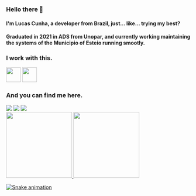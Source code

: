 ### Hello there 👋
#### I'm Lucas Cunha, a developer from Brazil, just... like... trying my best?
#### Graduated in 2021 in ADS from Unopar, and currently working maintaining the systems of the Municipio of Esteio running smootly.

### I work with this.
<img src="https://cdn.jsdelivr.net/gh/devicons/devicon/icons/java/java-original.svg" width="40" height="40"/> <img src="https://cdn.jsdelivr.net/gh/devicons/devicon/icons/git/git-original.svg" width="40" height="40" />       

### And you can find me here.
<div>
<a href = "mailto:lucasdcunha42@gmail.com"><img src="https://img.shields.io/badge/Gmail-D14836?style=for-the-badge&logo=gmail&logoColor=white" target="_blank"></a>
<a href="https://www.linkedin.com/in/lucas-kaua-dias-cunha-688128217/" target="_blank"><img src="https://img.shields.io/badge/-LinkedIn-%230077B5?style=for-the-badge&logo=linkedin&logoColor=white" target="_blank"></a>
<a href = "https://wa.me/5551984686901"><img src="https://img.shields.io/badge/WhatsApp-25D366?style=for-the-badge&logo=whatsapp&logoColor=white" target="_blank"></a>
</div>

<div>
<a href="https://github.com/seu-usuário-aqui">
<img height="180em" src="https://github-readme-stats.vercel.app/api/top-langs/?username=lucasdcunha42&layout=compact&langs_count=7&theme=dracula"/>
<img height="180em" src="https://github-readme-stats.vercel.app/api?username=lucasdcunha42&show_icons=true&theme=dracula&include_all_commits=true&count_private=true"/>
</div>

![Snake animation](https://github.com/lucasdcunha42/lucasdcunha42/blob/output/github-contribution-grid-snake.svg)
